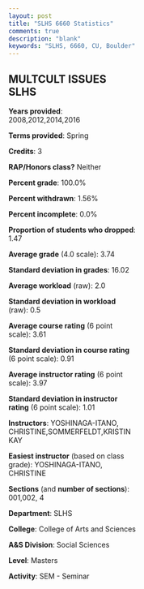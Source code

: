 ```yaml
---
layout: post
title: "SLHS 6660 Statistics"
comments: true
description: "blank"
keywords: "SLHS, 6660, CU, Boulder"
--- 
```

<head>
<script src="https://ajax.googleapis.com/ajax/libs/jquery/2.1.3/jquery.min.js"></script>
<script src="https://dl.dropboxusercontent.com/s/pc42nxpaw1ea4o9/highcharts.js?dl=0"></script>
<!-- <script src="../assets/js/highcharts.js"></script> -->
<style type="text/css">@font-face {
	font-family: "Bebas Neue";
	src: url(https://www.filehosting.org/file/details/544349/BebasNeue%20Regular.otf) format("opentype");
	}
	h1.Bebas { 
		font-family: "Bebas Neue", Verdana, Tahoma;
	}
</style>
</head>
<body>
	<div id="container" style="float: right; width: 45%; height: 88%; margin-left: 2.5%; margin-right: 2.5%;"></div>
	<script language="JavaScript">
		$(document).ready(function() {
		var chart = {type: 'column'};
		var title = {text: 'Grade Distribution'};
		var xAxis = {categories: ['A','B','C','D','F'],crosshair: true};
		var yAxis = {min: 0,title: {text: 'Percentage'}};
		var tooltip = {headerFormat: '<center><b><span style="font-size:20px">{point.key}</span></b></center>',
		               pointFormat: '<td style="padding:0"><b>{point.y:.1f}%</b></td>',
		               footerFormat: '</table>',shared: true,useHTML: true};
		var plotOptions = {column: {pointPadding: 0.0,borderWidth: 0}};  
		var credits = {enabled: false};var series= [{name: 'Percent',data: [74.63,25.37,0.0,0.0,0.0,]}];
		var json = {};
		json.chart = chart;
		json.title = title;
		json.tooltip = tooltip;
		json.xAxis = xAxis;
		json.yAxis = yAxis;  
		json.series = series;
		json.plotOptions = plotOptions;  
		json.credits = credits;
		$('#container').highcharts(json);
	});
	</script>
</body>
			   
## MULTCULT ISSUES SLHS

**Years provided**: 2008,2012,2014,2016

**Terms provided**: Spring

**Credits**: 3

**RAP/Honors class?** Neither

**Percent grade**: 100.0%

**Percent withdrawn**: 1.56%

**Percent incomplete**: 0.0%

**Proportion of students who dropped**: 1.47

**Average grade** (4.0 scale): 3.74

**Standard deviation in grades**: 16.02

**Average workload** (raw): 2.0

**Standard deviation in workload** (raw): 0.5

**Average course rating** (6 point scale): 3.61

**Standard deviation in course rating** (6 point scale): 0.91

**Average instructor rating** (6 point scale): 3.97

**Standard deviation in instructor rating** (6 point scale): 1.01

**Instructors**: YOSHINAGA-ITANO, CHRISTINE,SOMMERFELDT,KRISTIN KAY

**Easiest instructor** (based on class grade): YOSHINAGA-ITANO, CHRISTINE

**Sections** (and **number of sections**): 001,002, 4

**Department**: SLHS

**College**: College of Arts and Sciences

**A&S Division**: Social Sciences

**Level**: Masters

**Activity**: SEM - Seminar